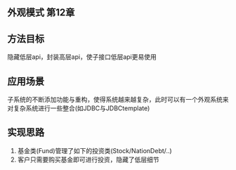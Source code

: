 ## 外观模式 第12章
## 方法目标
隐藏低层api，封装高层api，使子接口低层api更易使用

## 应用场景
子系统的不断添加功能与重构，使得系统越来越复杂，此时可以有一个外观系统来对复杂系统进行一些整合(如JDBC与JDBCtemplate)

## 实现思路
1. 基金类(Fund)管理了如下的投资类(Stock/NationDebt/..)
2. 客户只需要购买基金即可进行投资，隐藏了低层细节

